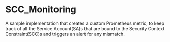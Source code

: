 # SCC_Monitoring
A sample implementation that creates a custom Prometheus metric, to keep track of all the Service Account(SA)s that are bound to the Security Context Constraint(SCC)s and triggers an alert for any mismatch.
